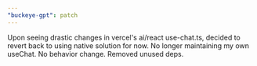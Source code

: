 ```yaml
---
"buckeye-gpt": patch
---
```


Upon seeing drastic changes in vercel's ai/react use-chat.ts, decided to revert back to using native solution for now. No longer maintaining my own useChat. No behavior change. Removed unused deps.
